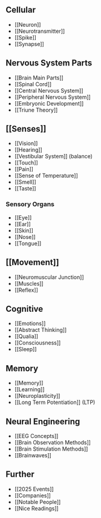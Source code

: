 ## Cellular
- [[Neuron]]
- [[Neurotransmitter]]
- [[Spike]]
- [[Synapse]]

## Nervous System Parts
- [[Brain Main Parts]]
- [[Spinal Cord]]
- [[Central Nervous System]]
- [[Peripheral Nervous System]]
- [[Embryonic Development]]
- [[Triune Theory]]

## [[Senses]]
- [[Vision]]
- [[Hearing]]
- [[Vestibular System]] (balance)
- [[Touch]]
- [[Pain]]
- [[Sense of Temperature]]
- [[Smell]]
- [[Taste]]

### Sensory Organs
- [[Eye]]
- [[Ear]]
- [[Skin]]
- [[Nose]]
- [[Tongue]]

## [[Movement]]
- [[Neuromuscular Junction]]
- [[Muscles]]
- [[Reflex]]

## Cognitive
- [[Emotions]]
- [[Abstract Thinking]]
- [[Qualia]]
- [[Consciousness]]
- [[Sleep]]

## Memory
- [[Memory]]
- [[Learning]]
- [[Neuroplasticity]]
- [[Long Term Potentiation]] (LTP)

## Neural Engineering
- [[EEG Concepts]]
- [[Brain Observation Methods]]
- [[Brain Stimulation Methods]]
- [[Brainwaves]]

## Further
- [[2025 Events]]
- [[Companies]]
- [[Notable People]]
- [[Nice Readings]]
